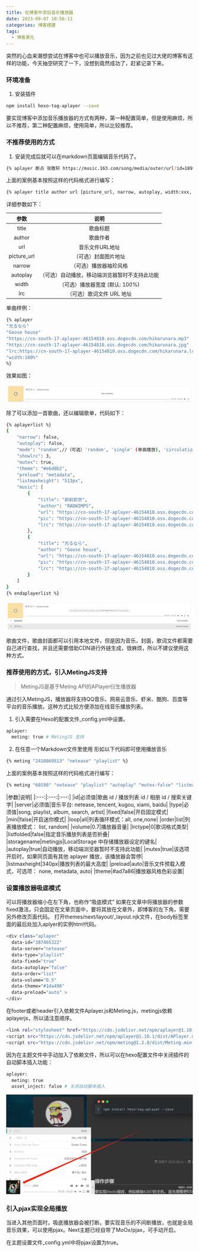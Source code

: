 ```yaml
---
title: 在博客中添加音乐播放器
date: 2023-09-07 10:56:13
categories: 博客搭建
tags:
  - 博客美化
---
```


突然的心血来潮想尝试在博客中也可以播放音乐，因为之前也见过大佬的博客有这样的功能，今天抽空研究了一下，没想到竟然成功了，赶紧记录下来。

### 环境准备

1. 安装插件

```bash
npm install hexo-tag-aplayer --save
```

<!-- more -->

要实现博客中添加音乐播放器的方式有两种，第一种配置简单，但是使用麻烦，所以不推荐，第二种配置麻烦，使用简单，所以比较推荐。

### 不推荐使用的方式

1. 安装完成后就可以在markdown页面编辑音乐代码了。

```bash
{% aplayer 断点 张敬轩 https://music.163.com/song/media/outer/url?id=189323.mp3  %}
```

上面的案例基本按照这样的代码格式进行编写：

```bash
{% aplayer title author url [picture_url, narrow, autoplay, width:xxx, lrc:xxx] %}
```

详细参数如下：

|参数|说明|
|:---:|:---:|
|title|歌曲标题|
|author|歌曲作者|
|url|音乐文件URL地址|
|picture_url|（可选）封面图片地址|
|narrow|（可选）播放器袖珍风格|
|autoplay|（可选）自动播放，移动端浏览器暂时不支持此功能|
|width|（可选）播放器宽度 (默认: 100%)|
|lrc|（可选）歌词文件 URL 地址|

单曲样例：

```bash
{% aplayer 
"光るなら" 
"Goose house" 
"https://cn-south-17-aplayer-46154810.oss.dogecdn.com/hikarunara.mp3" 
"https://cn-south-17-aplayer-46154810.oss.dogecdn.com/hikarunara.jpg" 
"lrc:https://cn-south-17-aplayer-46154810.oss.dogecdn.com/hikarunara.lrc" 
"width:100%" 
%}
```

效果如图：

![单曲效果图](./hexo-music/1.png)

除了可以添加一首歌曲，还以编辑歌单，代码如下：

```bash 折叠代码
{% aplayerlist %}
{
    "narrow": false,
    "autoplay": false,
    "mode": "random",//（可选）'random', 'single' (单曲播放), 'circulation' (循环播放), 'order' (列表播放)， 默认：'circulation' 
    "showlrc": 3,
    "mutex": true,
    "theme": "#e6d0b2",
    "preload": "metadata",
    "listmaxheight": "513px",
    "music": [
        {
            "title": "前前前世",
            "author": "RADWIMPS",
            "url": "https://cn-south-17-aplayer-46154810.oss.dogecdn.com/yourname.mp3",
            "pic": "https://cn-south-17-aplayer-46154810.oss.dogecdn.com/yourname.jpg",
            "lrc": "https://cn-south-17-aplayer-46154810.oss.dogecdn.com/yourname.lrc"
        },
        {
            "title": "光るなら",
            "author": "Goose house",
            "url": "https://cn-south-17-aplayer-46154810.oss.dogecdn.com/hikarunara.mp3",
            "pic": "https://cn-south-17-aplayer-46154810.oss.dogecdn.com/hikarunara.jpg",
            "lrc": "https://cn-south-17-aplayer-46154810.oss.dogecdn.com/hikarunara.lrc"
        }
    ]
}
{% endaplayerlist %}
```

![歌单效果图](./hexo-music/2.png)

歌曲文件，歌曲封面都可以引用本地文件，但是因为音乐，封面，歌词文件都需要自己进行查找，并且还需要借助CDN进行外链生成，很麻烦，所以不建议使用这种方式。

### 推荐使用的方式，引入MetingJS支持

> MetingJS是基于Meting API的APlayer衍生播放器

通过引入MetingJS，播放器将支持QQ音乐、网易云音乐、虾米、酷狗、百度等平台的音乐播放。这种方式比较方便添加在线音乐播放列表。

1. 引入需要在Hexo的配置文件_config.yml中设置。

```bash
aplayer:
  meting: true # MetingJS 支持
```

2. 在任意一个Markdown文件里使用 形如以下代码即可使用播放音乐

```bash
{% meting "2410869513" "netease" "playlist" %}
```

上面的案例基本按照这样的代码格式进行编写：

```bash
{% meting "60198" "netease" "playlist" "autoplay" "mutex:false" "listmaxheight:340px" "preload:none" "theme:#ad7a86" %}
```

|参数|说明|
|:---:|:---:|:---:|
|id|必须值|歌曲 id / 播放列表 id / 相册 id / 搜索关键字|
|server|必须值|音乐平台: netease, tencent, kugou, xiami, baidu|
|type|必须值|song, playlist, album, search, artist|
|fixed|false|开启固定模式|
|mini|false|开启迷你模式|
|loop|all|列表循环模式：all, one,none|
|order|list|列表播放模式： list, random|
|volume|0.7|播放器音量|
|lrctype|0|歌词格式类型|
|listfolded|false|指定音乐播放列表是否折叠|
|storagename|metingjs|LocalStorage 中存储播放器设定的键名|
|autoplay|true|自动播放，移动端浏览器暂时不支持此功能|
|mutex|true|该选项开启时，如果同页面有其他 aplayer 播放，该播放器会暂停|
|listmaxheight|340px|播放列表的最大高度|
|preload|auto|音乐文件预载入模式，可选项： none, metadata, auto|
|theme|#ad7a86|播放器风格色彩设置|

### 设置播放器吸底模式

可以将播放器缩小在左下角，也称作“吸底模式”
如果在文章中将播放器的参数fixed激活，只会固定在文章页面中，要将其放在文章外，即博客的左下角，需要另外修改页面代码。
打开themes/next/layout/_layout.njk文件，在body标签里面的最后处加入aplyer的实例html代码。

```bash 折叠代码
<div class="aplayer" 
  data-id="387465322" 
  data-server="netease" 
  data-type="playlist" 
  data-fixed="true" 
  data-autoplay="false" 
  data-order="list" 
  data-volume="0.5" 
  data-theme="#1da496" 
  data-preload="auto" >
</div>
```

在footer或者header引入依赖文件Aplayer.js和Meting.js，metingjs依赖aplayerjs，所以请注意顺序。

```bash
<link rel="stylesheet" href="https://cdn.jsdelivr.net/npm/aplayer@1.10.1/dist/APlayer.min.css">
<script src="https://cdn.jsdelivr.net/npm/aplayer@1.10.1/dist/APlayer.min.js"></script>
<script src="https://cdn.jsdelivr.net/npm/meting@1.2.0/dist/Meting.min.js"></script>
```

因为在主题文件中手动加入了依赖文件，所以可以在hexo配置文件中关闭插件的自动脚本插入功能：

```bash
aplayer:
  meting: true
  asset_inject: false # 关闭自动脚本插入
```

![吸底效果图](./hexo-music/3.png)

### 引入pjax实现全局播放

当进入其他页面时，吸底播放器会被打断。要实现音乐的不间断播放，也就是全局音乐效果，可以使用pjax。Next主题已经自带了MoOx/pjax，可手动开启。

在主题设置文件_config.yml中将pjax设置为true。